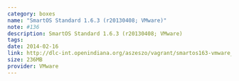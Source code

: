 ```yaml
---
category: boxes
name: "SmartOS Standard 1.6.3 (r20130408; VMware)"
note: #136
description: SmartOS Standard 1.6.3 (r20130408; VMware)
tags:
date: 2014-02-16
link: http://dlc-int.openindiana.org/aszeszo/vagrant/smartos163-vmware_fusion-20130408.box
size: 236MB
provider: VMware
---
```

